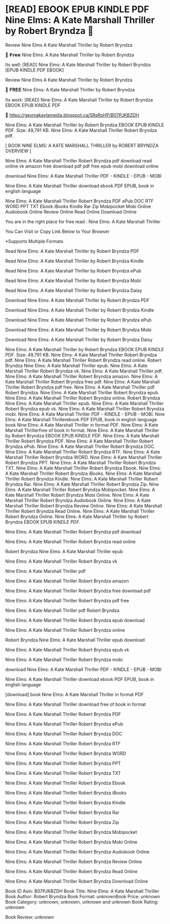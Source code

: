 # [READ] EBOOK EPUB KINDLE PDF Nine Elms: A Kate Marshall Thriller by  Robert Bryndza 🧡
Review Nine Elms A Kate Marshall Thriller by Robert Bryndza

📌 𝗙𝗿𝗲𝗲 Nine Elms: A Kate Marshall Thriller by Robert Bryndza

Its well: [READ] Nine Elms: A Kate Marshall Thriller by Robert Bryndza [EPUB KINDLE PDF EBOOK]


Review Nine Elms A Kate Marshall Thriller by Robert Bryndza

🧡 𝐅𝐑𝐄𝐄 Nine Elms: A Kate Marshall Thriller by Robert Bryndza

Its work: [READ] Nine Elms: A Kate Marshall Thriller by Robert Bryndza EBOOK EPUB KINDLE PDF



🧭 https://gevmakaylamedia.blogspot.ca/SReRsHP/B07PJKBZDH



Nine Elms: A Kate Marshall Thriller by Robert Bryndza EBOOK EPUB KINDLE PDF. Size: 49,791 KB. Nine Elms: A Kate Marshall Thriller Robert Bryndza pdf.

[ BOOK NINE ELMS: A KATE MARSHALL THRILLER by ROBERT BRYNDZA OVERVIEW ]

Nine Elms: A Kate Marshall Thriller Robert Bryndza pdf download read online vk amazon free download pdf pdf free epub mobi download online

download Nine Elms: A Kate Marshall Thriller PDF - KINDLE - EPUB - MOBI

Nine Elms: A Kate Marshall Thriller download ebook PDF EPUB, book in english language

Nine Elms: A Kate Marshall Thriller Robert Bryndza PDF ePub DOC RTF WORD PPT TXT Ebook iBooks Kindle Rar Zip Mobipocket Mobi Online Audiobook Online Review Online Read Online Download Online

You are in the right place for free read : Nine Elms: A Kate Marshall Thriller

You Can Visit or Copy Link Below to Your Browser

*Supports Multiple Formats

Read Nine Elms: A Kate Marshall Thriller by Robert Bryndza PDF

Read Nine Elms: A Kate Marshall Thriller by Robert Bryndza Kindle

Read Nine Elms: A Kate Marshall Thriller by Robert Bryndza ePub

Read Nine Elms: A Kate Marshall Thriller by Robert Bryndza Mobi

Read Nine Elms: A Kate Marshall Thriller by Robert Bryndza Daisy

Download Nine Elms: A Kate Marshall Thriller by Robert Bryndza PDF

Download Nine Elms: A Kate Marshall Thriller by Robert Bryndza Kindle

Download Nine Elms: A Kate Marshall Thriller by Robert Bryndza ePub

Download Nine Elms: A Kate Marshall Thriller by Robert Bryndza Mobi

Download Nine Elms: A Kate Marshall Thriller by Robert Bryndza Daisy

Nine Elms: A Kate Marshall Thriller by Robert Bryndza EBOOK EPUB KINDLE PDF. Size: 49,791 KB. Nine Elms: A Kate Marshall Thriller Robert Bryndza pdf. Nine Elms: A Kate Marshall Thriller Robert Bryndza read online. Robert Bryndza Nine Elms: A Kate Marshall Thriller epub. Nine Elms: A Kate Marshall Thriller Robert Bryndza vk. Nine Elms: A Kate Marshall Thriller pdf. Nine Elms: A Kate Marshall Thriller Robert Bryndza amazon. Nine Elms: A Kate Marshall Thriller Robert Bryndza free pdf. Nine Elms: A Kate Marshall Thriller Robert Bryndza pdf free. Nine Elms: A Kate Marshall Thriller pdf Robert Bryndza. Nine Elms: A Kate Marshall Thriller Robert Bryndza epub. Nine Elms: A Kate Marshall Thriller Robert Bryndza online. Robert Bryndza Nine Elms: A Kate Marshall Thriller epub. Nine Elms: A Kate Marshall Thriller Robert Bryndza epub vk. Nine Elms: A Kate Marshall Thriller Robert Bryndza mobi. Nine Elms: A Kate Marshall Thriller PDF - KINDLE - EPUB - MOBI. Nine Elms: A Kate Marshall Thrillerebook PDF EPUB, book in english language. book Nine Elms: A Kate Marshall Thriller in format PDF. Nine Elms: A Kate Marshall Thrillerfree of book in format. Nine Elms: A Kate Marshall Thriller by Robert Bryndza EBOOK EPUB KINDLE PDF. Nine Elms: A Kate Marshall Thriller Robert Bryndza PDF. Nine Elms: A Kate Marshall Thriller Robert Bryndza ePub. Nine Elms: A Kate Marshall Thriller Robert Bryndza DOC. Nine Elms: A Kate Marshall Thriller Robert Bryndza RTF. Nine Elms: A Kate Marshall Thriller Robert Bryndza WORD. Nine Elms: A Kate Marshall Thriller Robert Bryndza PPT. Nine Elms: A Kate Marshall Thriller Robert Bryndza TXT. Nine Elms: A Kate Marshall Thriller Robert Bryndza Ebook. Nine Elms: A Kate Marshall Thriller Robert Bryndza iBooks. Nine Elms: A Kate Marshall Thriller Robert Bryndza Kindle. Nine Elms: A Kate Marshall Thriller Robert Bryndza Rar. Nine Elms: A Kate Marshall Thriller Robert Bryndza Zip. Nine Elms: A Kate Marshall Thriller Robert Bryndza Mobipocket. Nine Elms: A Kate Marshall Thriller Robert Bryndza Mobi Online. Nine Elms: A Kate Marshall Thriller Robert Bryndza Audiobook Online. Nine Elms: A Kate Marshall Thriller Robert Bryndza Review Online. Nine Elms: A Kate Marshall Thriller Robert Bryndza Read Online. Nine Elms: A Kate Marshall Thriller Robert Bryndza Online. Nine Elms: A Kate Marshall Thriller by Robert Bryndza EBOOK EPUB KINDLE PDF.

Nine Elms: A Kate Marshall Thriller Robert Bryndza pdf download

Nine Elms: A Kate Marshall Thriller Robert Bryndza read online

Robert Bryndza Nine Elms: A Kate Marshall Thriller epub

Nine Elms: A Kate Marshall Thriller Robert Bryndza vk

Nine Elms: A Kate Marshall Thriller pdf

Nine Elms: A Kate Marshall Thriller Robert Bryndza amazon

Nine Elms: A Kate Marshall Thriller Robert Bryndza free download pdf

Nine Elms: A Kate Marshall Thriller Robert Bryndza pdf free

Nine Elms: A Kate Marshall Thriller pdf Robert Bryndza

Nine Elms: A Kate Marshall Thriller Robert Bryndza epub download

Nine Elms: A Kate Marshall Thriller Robert Bryndza online

Robert Bryndza Nine Elms: A Kate Marshall Thriller epub download

Nine Elms: A Kate Marshall Thriller Robert Bryndza epub vk

Nine Elms: A Kate Marshall Thriller Robert Bryndza mobi

download Nine Elms: A Kate Marshall Thriller PDF - KINDLE - EPUB - MOBI

Nine Elms: A Kate Marshall Thriller download ebook PDF EPUB, book in english language

[download] book Nine Elms: A Kate Marshall Thriller in format PDF

Nine Elms: A Kate Marshall Thriller download free of book in format

Nine Elms: A Kate Marshall Thriller Robert Bryndza PDF

Nine Elms: A Kate Marshall Thriller Robert Bryndza ePub

Nine Elms: A Kate Marshall Thriller Robert Bryndza DOC

Nine Elms: A Kate Marshall Thriller Robert Bryndza RTF

Nine Elms: A Kate Marshall Thriller Robert Bryndza WORD

Nine Elms: A Kate Marshall Thriller Robert Bryndza PPT

Nine Elms: A Kate Marshall Thriller Robert Bryndza TXT

Nine Elms: A Kate Marshall Thriller Robert Bryndza Ebook

Nine Elms: A Kate Marshall Thriller Robert Bryndza iBooks

Nine Elms: A Kate Marshall Thriller Robert Bryndza Kindle

Nine Elms: A Kate Marshall Thriller Robert Bryndza Rar

Nine Elms: A Kate Marshall Thriller Robert Bryndza Zip

Nine Elms: A Kate Marshall Thriller Robert Bryndza Mobipocket

Nine Elms: A Kate Marshall Thriller Robert Bryndza Mobi Online

Nine Elms: A Kate Marshall Thriller Robert Bryndza Audiobook Online

Nine Elms: A Kate Marshall Thriller Robert Bryndza Review Online

Nine Elms: A Kate Marshall Thriller Robert Bryndza Read Online

Nine Elms: A Kate Marshall Thriller Robert Bryndza Download Online

Book ID Asin: B07PJKBZDH
Book Title: Nine Elms: A Kate Marshall Thriller
Book Author: Robert Bryndza
Book Format: unknownBook Price: unknown
Book Category: unknown, unknown, unknown and unknown
Book Rating: unknown

Book Review: unknown
